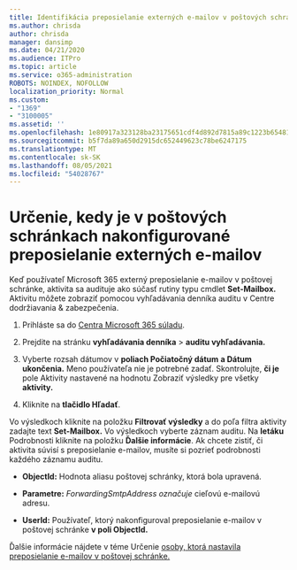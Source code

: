 ```yaml
---
title: Identifikácia preposielanie externých e-mailov v poštových schránkach v denníkoch auditu
ms.author: chrisda
author: chrisda
manager: dansimp
ms.date: 04/21/2020
ms.audience: ITPro
ms.topic: article
ms.service: o365-administration
ROBOTS: NOINDEX, NOFOLLOW
localization_priority: Normal
ms.custom:
- "1369"
- "3100005"
ms.assetid: ''
ms.openlocfilehash: 1e80917a323128ba23175651cdf4d892d7815a89c1223b654812c1b456c787da
ms.sourcegitcommit: b5f7da89a650d2915dc652449623c78be6247175
ms.translationtype: MT
ms.contentlocale: sk-SK
ms.lasthandoff: 08/05/2021
ms.locfileid: "54028767"
---
```

# <a name="identify-when-external-email-forwarding-is-configured-on-mailboxes"></a>Určenie, kedy je v poštových schránkach nakonfigurované preposielanie externých e-mailov

Keď používateľ Microsoft 365 externý preposielanie e-mailov v poštovej schránke, aktivita sa audituje ako súčasť rutiny typu cmdlet **Set-Mailbox.** Aktivitu môžete zobraziť pomocou vyhľadávania denníka auditu v Centre dodržiavania & zabezpečenia.

1. Prihláste sa do [Centra Microsoft 365 súladu](https://protection.office.com/).

2. Prejdite na stránku **vyhľadávania denníka**  >  **auditu vyhľadávania.**

3. Vyberte rozsah dátumov v **poliach Počiatočný dátum** **a Dátum ukončenia.** Meno používateľa nie je potrebné zadať. Skontrolujte, **či je** pole Aktivity nastavené na hodnotu Zobraziť výsledky pre všetky **aktivity.**

4. Kliknite na **tlačidlo Hľadať**.

Vo výsledkoch kliknite na položku **Filtrovať výsledky** a do poľa filtra aktivity zadajte text **Set-Mailbox.** Vo výsledkoch vyberte záznam auditu. Na **letáku** Podrobnosti kliknite na položku **Ďalšie informácie**. Ak chcete zistiť, či aktivita súvisí s preposielanie e-mailov, musíte si pozrieť podrobnosti každého záznamu auditu.

- **ObjectId:** Hodnota aliasu poštovej schránky, ktorá bola upravená.

- **Parametre:** _ForwardingSmtpAddress označuje_ cieľovú e-mailovú adresu.

- **UserId:** Používateľ, ktorý nakonfiguroval preposielanie e-mailov v poštovej schránke **v poli ObjectId.**

Ďalšie informácie nájdete v téme Určenie [osoby, ktorá nastavila preposielanie e-mailov v poštovej schránke.](/microsoft-365/compliance/auditing-troubleshooting-scenarios#determine-who-set-up-email-forwarding-for-a-mailbox)
